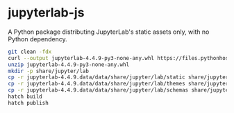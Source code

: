 # jupyterlab-js

A Python package distributing JupyterLab's static assets only, with no Python dependency.

```bash
git clean -fdx
curl --output jupyterlab-4.4.9-py3-none-any.whl https://files.pythonhosted.org/packages/1f/fd/ac0979ebd1b1975c266c99b96930b0a66609c3f6e5d76979ca6eb3073896/jupyterlab-4.4.9-py3-none-any.whl
unzip jupyterlab-4.4.9-py3-none-any.whl
mkdir -p share/jupyter/lab
cp -r jupyterlab-4.4.9.data/data/share/jupyter/lab/static share/jupyter/lab/
cp -r jupyterlab-4.4.9.data/data/share/jupyter/lab/themes share/jupyter/lab/
cp -r jupyterlab-4.4.9.data/data/share/jupyter/lab/schemas share/jupyter/lab/
hatch build
hatch publish
```
